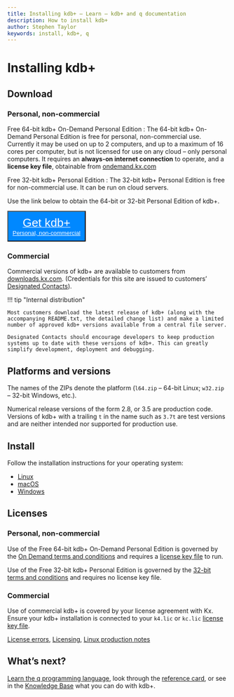 ```yaml
---
title: Installing kdb+ – Learn – kdb+ and q documentation
description: How to install kdb+
author: Stephen Taylor
keywords: install, kdb+, q
---
```

# Installing kdb+



## <i class="fas fa-download"></i> Download

### Personal, non-commercial

Free 64-bit kdb+ On-Demand Personal Edition
: The 64-bit kdb+ On-Demand Personal Edition is free for personal, non-commercial use. Currently it may be used on up to 2 computers, and up to a maximum of 16 cores per computer, but is not licensed for use on any cloud – only personal computers. It requires an **always-on internet connection** to operate, and a **license key file**, obtainable from [ondemand.kx.com](https://ondemand.kx.com/)

Free 32-bit kdb+ Personal Edition
: The 32-bit kdb+ Personal Edition is free for non-commercial use. It can be run on cloud servers.

Use the link below to obtain the 64-bit or 32-bit Personal Edition of kdb+.

<button style="background: #0088ff; padding: 10px;" type="button">
  <a href="https://kx.com/connect-with-us/download/" style="color: white">
    <span style="font-size: 2em"><i class="fas fa-download"></i> Get kdb+</span><br/>Personal, non-commercial
      <i class="fab fa-linux"></i>
      <i class="fab fa-apple"></i>
      <i class="fab fa-windows"></i>
  </a>
</button>


### Commercial 

Commercial versions of kdb+ are available to customers from [downloads.kx.com](https://downloads.kx.com). (Credentials for this site are issued to customers’ [Designated Contacts](../licensing.md#obtain-a-license-key-file)). 

!!! tip "Internal distribution"

    Most customers download the latest release of kdb+ (along with the accompanying README.txt, the detailed change list) and make a limited number of approved kdb+ versions available from a central file server. 

    Designated Contacts should encourage developers to keep production systems up to date with these versions of kdb+. This can greatly simplify development, deployment and debugging.


## Platforms and versions

The names of the ZIPs denote the platform (`l64.zip` – 64-bit Linux; `w32.zip` – 32-bit Windows, etc.).

Numerical release versions of the form 2.8, or 3.5 are production code. Versions of kdb+ with a trailing `t` in the name such as `3.7t` are test versions and are neither intended nor supported for production use.


## Install

Follow the installation instructions for your operating system:

-   <i class="fab fa-linux"></i> [Linux](linux.md)
-   <i class="fab fa-apple"></i> [macOS](macos.md)
-   <i class="fab fa-windows"></i> [Windows](windows.md)


## <i class="fas fa-certificate"></i> Licenses

### Personal, non-commercial

Use of the Free 64-bit kdb+ On-Demand Personal Edition is governed by the [On Demand terms and conditions](https://ondemand.kx.com/) and requires a [license key file](../licensing.md) to run.

Use of the Free 32-bit kdb+ Personal Edition is governed by the [32-bit terms and conditions](https://kx.com/download/) and requires no license key file.


### Commercial

Use of commercial kdb+ is covered by your license agreement with Kx.
Ensure your kdb+ installation is connected to your `k4.lic` or `kc.lic` [license key file](../licensing.md).

<i class="far fa-hand-point-right"></i> [License errors](../../basics/errors.md#license-errors), [Licensing](../licensing.md), [Linux production notes](../../kb/linux-production.md)


## <i class="far fa-hand-point-right"></i> What’s next?

[Learn the q programming language](../index.md#learn-q), look through the [reference card](../..//ref/index.md), or see in the [Knowledge Base](../../kb/index.md)  what you can do with kdb+.

